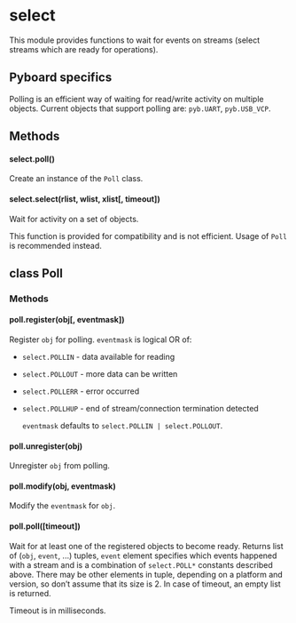 # select

This module provides functions to wait for events on streams \(select streams which are ready for operations\).

## Pyboard specifics

Polling is an efficient way of waiting for read/write activity on multiple objects. Current objects that support polling are: `pyb.UART`, `pyb.USB_VCP`.

## Methods

#### select.poll\(\)

Create an instance of the `Poll` class.

#### select.select\(rlist, wlist, xlist\[, timeout\]\)

Wait for activity on a set of objects.

This function is provided for compatibility and is not efficient. Usage of `Poll` is recommended instead.

## class Poll

### Methods

#### poll.register\(obj\[, eventmask\]\)

Register `obj` for polling. `eventmask` is logical OR of:

* `select.POLLIN` - data available for reading
* `select.POLLOUT` - more data can be written
* `select.POLLERR` - error occurred
* `select.POLLHUP` - end of stream/connection termination detected

  `eventmask` defaults to `select.POLLIN | select.POLLOUT`.

#### poll.unregister\(obj\)

Unregister `obj` from polling.

#### poll.modify\(obj, eventmask\)

Modify the `eventmask` for `obj`.

#### poll.poll\(\[timeout\]\)

Wait for at least one of the registered objects to become ready. Returns list of \(`obj`, `event`, ...\) tuples, `event` element specifies which events happened with a stream and is a combination of `select.POLL*` constants described above. There may be other elements in tuple, depending on a platform and version, so don’t assume that its size is 2. In case of timeout, an empty list is returned.

Timeout is in milliseconds.

